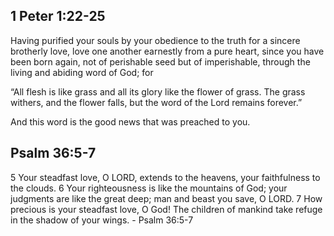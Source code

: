 ## 1 Peter 1:22-25

Having purified your souls by your obedience to the truth for a sincere brotherly love, love one another earnestly from a pure heart, since you have been born again, not of perishable seed but of imperishable, through the living and abiding word of God; for

“All flesh is like grass
    and all its glory like the flower of grass.
The grass withers,
    and the flower falls,
but the word of the Lord remains forever.”

And this word is the good news that was preached to you.

## Psalm 36:5-7

5 Your steadfast love, O LORD, extends to the heavens, your faithfulness to the clouds. 
6 Your righteousness is like the mountains of God; your judgments are like the great deep; man and beast you save, O LORD. 
7 How precious is your steadfast love, O God! The children of mankind take refuge in the shadow of your wings.  - Psalm 36:5-7